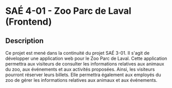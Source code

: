 # SAÉ 4-01 - Zoo Parc de Laval (Frontend)

## Description

Ce projet est mené dans la continuité du projet SAÉ 3-01. Il s'agit de développer une application web pour le Zoo Parc de Laval. Cette application permettra aux visiteurs de consulter les informations relatives aux animaux du zoo, aux événements et aux activités proposées. Ainsi, les visiteurs pourront réserver leurs billets.   Elle permettra également aux employés du zoo de gérer les informations relatives aux animaux et aux événements.